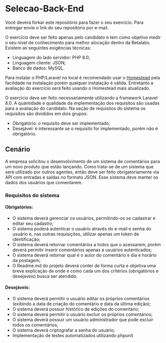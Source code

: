 # Selecao-Back-End
Você deverá forkar este repositório para fazer o seu exercício. Para entregar envie o link do seu repositório por e-mail.

O exercício deve ser feito apenas pelo candidato e tem como objetivo medir o seu nível de conhecimento para melhor alocação dentro da Betalabs. Existem as seguintes exigências técnicas:
- Linguagem do lado servidor: PHP 8.0;
- Linguagem cliente: JSON;
- Banco de dados: MySQL.

Para instalar o PHP/Laravel no local é recomendado usar o [Homestead](https://laravel.com/docs/8.x/homestead) pela facilidade na instalação porém qualquer instalação é válida. Entretanto a avaliação do exercício será feito usando o Homestead mais atualizado.

O exercício deve ser feito necessariamente utilizando a framework Laravel 8.0. A quantidade e qualidade da implementação dos requisitos são usadas para a avaliação do candidato.
Na seção de requisitos do sistema os requisitos são divididos em dois grupos:
- Obrigatório: o requisito deve ser implementado;
- Desejável: é interessante se o requisito for implementado, porém não é obrigatório.

## Cenário
A empresa solicitou o desenvolvimento de um sistema de comentários para um novo produto que estão lançando. Como trata-se de um sistema que será utilizado por outros agentes, então deve ser feito obrigatoriamente via API com entradas e saídas no formato JSON. Esse sistema deve manter os dados dos usuários que comentarem.

### Requisitos do sistema
#### Obrigatórios:
- O sistema deverá gerenciar os usuários, permitindo-os se cadastrar e editar seu cadastro;
- O sistema poderá autenticar o usuário através do e-mail e senha do usuário e, nas outras requisições, utilizar apenas um token de identificação;
- O sistema deverá retornar comentários a todos que o acessarem, porém deverá permitir inserir comentários apenas a usuários autenticados;
- O sistema deverá retornar qual é o autor do comentário e dia e horário da postagem;
- O Readme.md do projeto deverá conter de forma curta e objetiva uma breve explicação de onde e como cada um dos critérios (obrigatórios e desejaveis) busca ser atendido.
#### Desejáveis:
- O sistema deverá permitir o usuário editar os próprios comentários (exibindo a data de criação do comentário e data da última edição);
- O sistema deverá possuir histórico de edições do comentário;
- O sistema deverá permitir o usuário excluir os próprios comentários;
- O sistema deverá possuir um usuário administrador que pode excluir todos os comentários;
- O sistema deverá criptografar a senha do usuário;
- Implementação de testes automatizados utilizando phpunit
